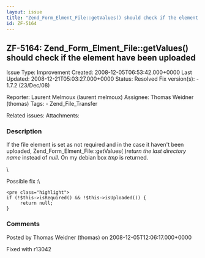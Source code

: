 ```yaml
---
layout: issue
title: "Zend_Form_Elment_File::getValues() should check if the element have been uploaded"
id: ZF-5164
---
```


ZF-5164: Zend\_Form\_Elment\_File::getValues() should check if the element have been uploaded
---------------------------------------------------------------------------------------------

 Issue Type: Improvement Created: 2008-12-05T06:53:42.000+0000 Last Updated: 2008-12-21T05:03:27.000+0000 Status: Resolved Fix version(s): - 1.7.2 (23/Dec/08)
 
 Reporter:  Laurent Melmoux (laurent melmoux)  Assignee:  Thomas Weidner (thomas)  Tags: - Zend\_File\_Transfer
 
 Related issues: 
 Attachments: 
### Description

If the file element is set as not required and in the case it haven't been uploaded, Zend\_Form\_Elment\_File::getValues( )_return the last directory name_ instead of _null_. On my debian box _tmp_ is returned.

\\

Possible fix :\\

 
    <pre class="highlight">
    if (!$this->isRequired() && !$this->isUploaded()) {
         return null;
    }


 

 

### Comments

Posted by Thomas Weidner (thomas) on 2008-12-05T12:06:17.000+0000

Fixed with r13042

 

 